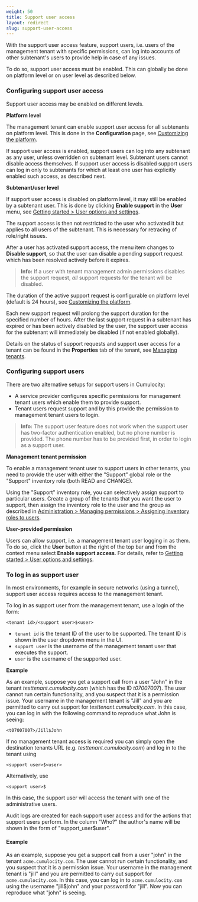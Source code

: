 ```yaml
---
weight: 50
title: Support user access
layout: redirect
slug: support-user-access
---
```


With the support user access feature, support users, i.e. users of the management tenant with specific permissions, can log into accounts of other subtenant's users to provide help in case of any issues.

To do so, support user access must be enabled. This can globally be done on platform level or on user level as described below. 


### <a name="configuring-support-access"></a>Configuring support user access

Support user access may be enabled on different levels.

**Platform level**

The management tenant can enable support user access for all subtenants on platform level. This is done in the **Configuration** page, see [Customizing the platform](/guides/users-guide/enterprise-edition#configuration). 

If support user access is enabled, support users can log into any subtenant as any user, unless overridden on subtenant level. Subtenant users cannot disable access themselves. If support user access is disabled support users can log in only to subtenants for which at least one user has explicitly enabled such access, as described next.

**Subtenant/user level** 

If support user access is disabled on platform level, it may still be enabled by a subtenant user. This is done by clicking **Enable support** in the **User** menu, see [Getting started > User options and settings](/guides/users-guide/overview#user-settings). 

The support access is then not restricted to the user who activated it but applies to all users of the subtenant. This is necessary for retracing of role/right issues.

After a user has activated support access, the menu item changes to **Disable support**, so that the user can disable a pending support request which has been resolved actively before it expires.

> **Info:** If a user with tenant management admin permissions disables the support request, *all* support requests for the tenant will be disabled.

The duration of the active support request is configurable on platform level (default is 24 hours), see [Customizing the platform](/guides/users-guide/enterprise-edition#configuration).

Each new support request will prolong the support duration for the specified number of hours. After the last support request in a subtenant has expired or has been actively disabled by the user, the support user access for the subtenant will immediately be disabled (if not enabled globally). 

Details on the status of support requests and support user access for a tenant can be found in the **Properties** tab of the tenant, see [Managing tenants](/guides/users-guide/enterprise-edition#managing-tenants).

### Configuring support users

There are two alternative setups for support users in Cumulocity: 

- A service provider configures specific permissions for management tenant users which enable them to provide support.
- Tenant users request support and by this provide the permission to management tenant users to login.

> **Info:** The support user feature does not work when the support user has two-factor authentication enabled, but no phone number is provided. The phone number has to be provided first, in order to login as a support user.

**Management tenant permission**

To enable a management tenant user to support users in other tenants, you need to provide the user with either the "Support" global role or the "Support" inventory role (both READ and CHANGE).

Using the "Support" inventory role, you can selectively assign support to particular users. Create a group of the tenants that you want the user to support, then assign the inventory role to the user and the group as described in [Administration > Managing permissions > Assigning inventory roles to users](/guides/users-guide/administration#attach-inventory).

**User-provided permission**

Users can allow support, i.e. a management tenant user logging in as them. To do so, click the **User** button at the right of the top bar and from the context menu select **Enable support access**. For details, refer to [Getting started > User options and settings](/guides/users-guide/overview#user-settings).


### To log in as support user

In most environments, for example in secure networks (using a tunnel), support user access requires access to the management tenant. 

To log in as support user from the management tenant, use a login of the form:


	<tenant id>/<support user>$<user>


* `tenant id` is the tenant ID of the user to be supported. The tenant ID is shown in the user dropdown menu in the UI.
* `support user` is the username of the management tenant user that executes the support. 
* `user` is the username of the supported user.

**Example**

As an example, suppose you get a support call from a user "John" in the tenant *testtenant.cumulocity.com* (which has the ID *t07007007*). The user cannot run certain functionality, and you suspect that it is a permission issue. Your username in the management tenant is "Jill" and you are permitted to carry out support for *testtenant.cumulocity.com*. In this case, you can log in with the following command to reproduce what John is seeing:

	<t07007007>/Jill$John


If no management tenant access is required you can simply open the destination tenants URL (e.g. *testtenant.cumulocity.com*) and log in to the tenant using 

	<support user>$<user>

Alternatively, use

```
<support user>$
```

In this case, the support user will access the tenant with one of the administrative users.

Audit logs are created for each support user access and for the actions that support users perform. In the column "Who?" the author's name will be shown in the form of "support_user$user".
	
	
#### Example

As an example, suppose you get a support call from a user "john" in the tenant `acme.cumulocity.com`. The user cannot run certain functionality, and you suspect that it is a permission issue. Your username in the management tenant is "jill" and you are permitted to carry out support for `acme.cumulocity.com`. In this case, you can log in to `acme.cumulocity.com` using the username "jill&#36;john" and your password for "jill". Now you can reproduce what "john" is seeing. 
